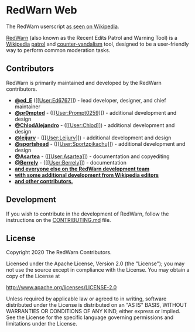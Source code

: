 # RedWarn Web

The RedWarn userscript [as seen on Wikipedia](https://en.wikipedia.org/wiki/User:RedWarn/.js).

[RedWarn](https://en.wikipedia.org/wiki/WP:RedWarn) (also known as the Recent Edits Patrol and Warning Tool) is a [Wikipedia](https://en.wikipedia.org/wiki/) [patrol](https://en.wikipedia.org/wiki/WP:RCP) and [counter-vandalism](https://en.wikipedia.org/wiki/WP:VD) tool, designed to be a user-friendly way to perform common moderation tasks.

## Contributors

RedWarn is primarily maintained and developed by the RedWarn contributors.

- **[@ed_E](https://gitlab.com/ed_e)** ([\[\[User:Ed6767\]\]](https://en.wikipedia.org/wiki/User:Ed6767)) - lead developer, designer, and chief maintainer
- **[@pr0mpted](https://gitlab.com/pr0mpted)** - ([\[\[User:Prompt0259\]\]](https://en.wikipedia.org/wiki/User:Prompt0259)) - additional development and design
- **[@ChlodAlejandro](https://gitlab.com/ChlodAlejandro)** - ([\[\[User:Chlod\]\]](https://en.wikipedia.org/wiki/User:Chlod)) - additional development and design
- **[@leijurv](https://gitlab.com/leijurv)** - ([\[\[User:Leijurv\]\]](https://en.wikipedia.org/wiki/User:Leijurv)) - additional development and design
- **[@sportshead](https://gitlab.com/sportshead)** - ([\[\[User:Sportzpikachu\]\]](https://en.wikipedia.org/wiki/User:Sportzpikachu)) - additional development and design
- **[@Asartea](https://gitlab.com/Asartea)** - ([\[\[User:Asartea\]\]](https://en.wikipedia.org/wiki/User:Asartea)) - documentation and copyediting
- **[@Berrely](https://gitlab.com/Berrely)** - ([\[\[User:Berrely\]\]](https://en.wikipedia.org/wiki/User:Berrely)) - documentation
- **[and everyone else on the RedWarn development team](https://en.wikipedia.org/wiki/Wikipedia:RedWarn/Team)**
- **[with some additional development from Wikipedia editors](https://en.wikipedia.org/wiki/WP:RW#Credits)**
- **[and other contributors.](https://gitlab.com/redwarn/redwarn-web/-/graphs/master)**

## Development

If you wish to contribute in the development of RedWarn, follow the instructions on the [CONTRIBUTING.md](https://gitlab.com/redwarn/redwarn-web/-/blob/master/CONTRIBUTING.md) file.

## License

Copyright 2020 The RedWarn Contributors.

Licensed under the Apache License, Version 2.0 (the "License");
you may not use the source except in compliance with the License.
You may obtain a copy of the License at

   http://www.apache.org/licenses/LICENSE-2.0

Unless required by applicable law or agreed to in writing, software
distributed under the License is distributed on an "AS IS" BASIS,
WITHOUT WARRANTIES OR CONDITIONS OF ANY KIND, either express or implied.
See the License for the specific language governing permissions and
limitations under the License.